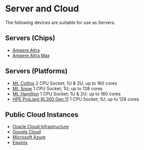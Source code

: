 # Server and Cloud

The following devices are suitable for use as Servers.

## Servers (Chips)
- [Ampere Altra](/boards/Ampere/AmpereAltra.md)
- [Ampere Altra Max](/boards/Ampere/AmpereAltraMax.md)

## Servers (Platforms)
- [Mt. Collins](https://amperecomputing.com/reference-platforms/ampere-altra-platforms-for-modern-compute) 2 CPU Socket; 1U & 2U; up to 160 cores
- [Mt. Snow](https://amperecomputing.com/reference-platforms/ampere-altra-platforms-for-modern-compute#:~:text=Foxconn-,Gigabyte,-Supermicro) 1 CPU Socket; 1U; up to 128 cores
- [Mt. Hamilton](https://amperecomputing.com/reference-platforms/ampere-altra-platforms-for-modern-compute#:~:text=Gigabyte-,Supermicro,-WiWynn) 1 CPU Socket; 1U & 2U; up to 160 cores
- [HPE ProLiant RL300 Gen 11](https://amperecomputing.com/reference-platforms/ampere-altra-platforms-for-modern-compute#:~:text=WiWynn-,HPE,-Mt.%20Hamilton) 1 CPU Socket; 1U; up to 128 cores

## Public Cloud Instances
- [Oracle Cloud Infrastructure](https://docs.oracle.com/en-us/iaas/Content/Compute/References/arm.htm#start-for-free)
- [Google Cloud](https://cloud.google.com/compute/docs/instances/create-arm-vm-instance#t2afreetrial)
- [Microsoft Azure](https://azure.microsoft.com/en-us/free/)
- [Equinix](https://deploy.equinix.com/product/servers/c3-large-arm64/)
